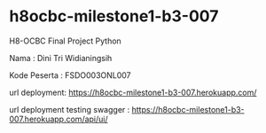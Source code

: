 # h8ocbc-milestone1-b3-007
H8-OCBC Final Project Python

Nama : Dini Tri Widianingsih

Kode Peserta : FSDO003ONL007

url deployment: https://h8ocbc-milestone1-b3-007.herokuapp.com/

url deployment testing swagger : https://h8ocbc-milestone1-b3-007.herokuapp.com/api/ui/